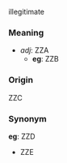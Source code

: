 illegitimate
### Meaning
+ _adj_: ZZA
    + __eg__: ZZB

### Origin

ZZC

### Synonym

__eg__: ZZD

+ ZZE


